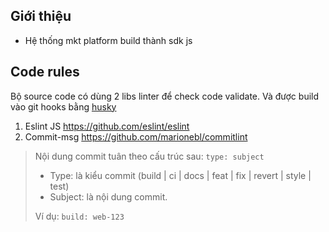 ## Giới thiệu
- Hệ thống mkt platform build thành sdk js
## Code rules

Bộ source code có dùng 2 libs linter để check code validate. Và được build vào git hooks bằng [husky](https://github.com/typicode/husky)
1. Eslint JS https://github.com/eslint/eslint
2. Commit-msg https://github.com/marionebl/commitlint

> Nội dung commit tuân theo cấu trúc sau:
> `` type: subject ``
>
>- Type: là kiểu commit (build | ci | docs | feat | fix | revert | style | test)
>- Subject: là nội dung commit.
>
>Ví dụ: ``build: web-123``
